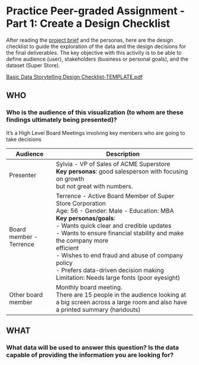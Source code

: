 # Practice Peer-graded Assignment - Part 1: Create a Design Checklist

After reading the [project brief](./w1-exo-project-brief.md) and the personas, here are the design checklist to guide the exploration of the data and the design decisions for the final deliverables. The key objective with this activity is to be able to define audience (user), stakeholders (business or personal goals), and the dataset (Super Store).

[Basic Data Storytelling Design Checklist-TEMPLATE.pdf](./Basic-Data-Storytelling-Design-Checklist-TEMPLATE.pdf)

## WHO
### Who is the audience of this visualization (to whom are these findings ultimately being presented)?
It’s a High Level Board Meetings involving key members who are going to take decisions

| Audience                	| Description                                                                                                                                                                                                                                                                                                                                                                                                 	|
|-------------------------	|-------------------------------------------------------------------------------------------------------------------------------------------------------------------------------------------------------------------------------------------------------------------------------------------------------------------------------------------------------------------------------------------------------------	|
| Presenter               	| Sylvia - VP of Sales of ACME Superstore<br>**Key personas**: good salesperson with focusing on growth<br>but not great with numbers.                                                                                                                                                                                                                                                                        	|
| Board member - Terrence 	| Terrence - Active Board Member of Super Store Corporation<br>Age: 56 - Gender: Male - Education: MBA<br>**Key personas/goals**: <br>- Wants quick clear and credible updates<br>- Wants to ensure financial stability and make the company more<br>efficient<br>- Wishes to end fraud and abuse of company policy<br>- Prefers data-driven decision making<br>Limitation: Needs large fonts (poor eyesight) 	|
| Other board member      	| Monthly board meeting. <br>There are 15 people in the audience looking at a big screen across a large room and also have a printed summary (handouts)                                                                                                                                                                                                                                                       	|

## WHAT
### What data will be used to answer this question? Is the data capable of providing the information you are looking for?